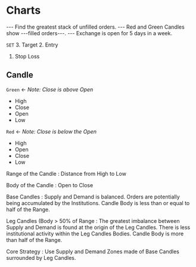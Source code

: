 # Charts

--- Find the greatest stack of unfilled orders.
--- Red and Green Candles show ---filled orders---.
--- Exchange is open for 5 days in a week.

`SET`
3. Target
2. Entry 
1. Stop Loss

## Candle
`Green` <- _Note: Close is above Open_
* High
* Close
* Open
* Low

`Red` <- _Note: Close is below the Open_
* High
* Open
* Close
* Low

Range of the Candle
: Distance from High to Low 

Body of the Candle
: Open to Close

Base Candles
: Supply and Demand is balanced.
Orders are potentially being accumulated by the Institutions.
Candle Body is less than or equal to half of the Range.

Leg Candles (Body > 50% of Range
: The greatest imbalance between Supply and Demand is found at the origin of the Leg Candles.  There is less institutional activity within the Leg Candles Bodies.
Candle Body is more than half of the Range.

Core Strategy
: Use Supply and Demand Zones made of Base Candles surrounded by Leg Candles.
<!--stackedit_data:
eyJoaXN0b3J5IjpbLTExNjY3NTcxMTAsLTIwNzM2ODYxNzAsNj
Y5NDcxMjE2LC05MDAzOTExNTMsNzMwOTk4MTE2XX0=
-->